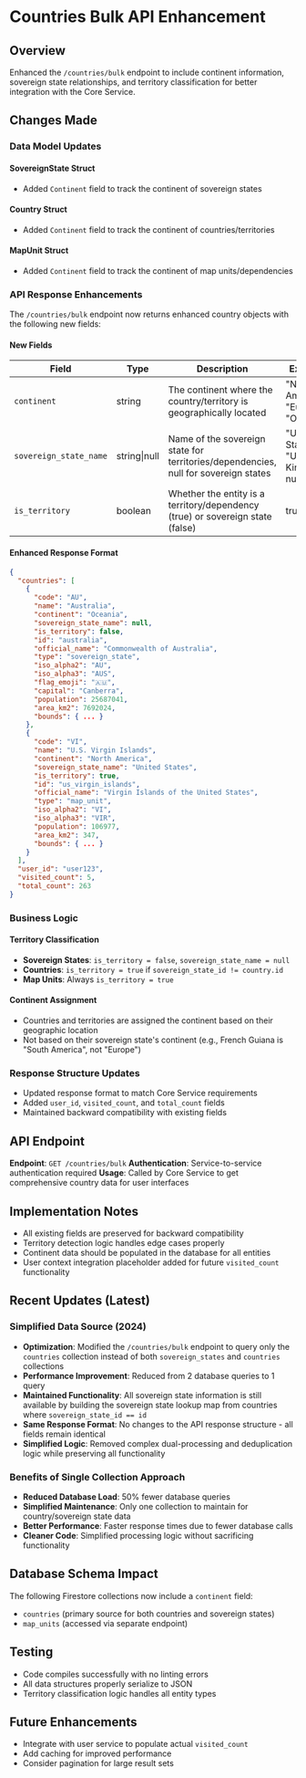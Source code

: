 # Countries Bulk API Enhancement

## Overview

Enhanced the `/countries/bulk` endpoint to include continent information, sovereign state relationships, and territory classification for better integration with the Core Service.

## Changes Made

### Data Model Updates

#### SovereignState Struct
- Added `Continent` field to track the continent of sovereign states

#### Country Struct  
- Added `Continent` field to track the continent of countries/territories

#### MapUnit Struct
- Added `Continent` field to track the continent of map units/dependencies

### API Response Enhancements

The `/countries/bulk` endpoint now returns enhanced country objects with the following new fields:

#### New Fields

| Field | Type | Description | Example |
|-------|------|-------------|---------|
| `continent` | string | The continent where the country/territory is geographically located | "North America", "Europe", "Oceania" |
| `sovereign_state_name` | string\|null | Name of the sovereign state for territories/dependencies, null for sovereign states | "United States", "United Kingdom", null |
| `is_territory` | boolean | Whether the entity is a territory/dependency (true) or sovereign state (false) | true, false |

#### Enhanced Response Format

```json
{
  "countries": [
    {
      "code": "AU",
      "name": "Australia", 
      "continent": "Oceania",
      "sovereign_state_name": null,
      "is_territory": false,
      "id": "australia",
      "official_name": "Commonwealth of Australia",
      "type": "sovereign_state",
      "iso_alpha2": "AU",
      "iso_alpha3": "AUS",
      "flag_emoji": "🇦🇺",
      "capital": "Canberra",
      "population": 25687041,
      "area_km2": 7692024,
      "bounds": { ... }
    },
    {
      "code": "VI",
      "name": "U.S. Virgin Islands",
      "continent": "North America", 
      "sovereign_state_name": "United States",
      "is_territory": true,
      "id": "us_virgin_islands",
      "official_name": "Virgin Islands of the United States",
      "type": "map_unit",
      "iso_alpha2": "VI",
      "iso_alpha3": "VIR",
      "population": 106977,
      "area_km2": 347,
      "bounds": { ... }
    }
  ],
  "user_id": "user123",
  "visited_count": 5,
  "total_count": 263
}
```

### Business Logic

#### Territory Classification
- **Sovereign States**: `is_territory = false`, `sovereign_state_name = null`
- **Countries**: `is_territory = true` if `sovereign_state_id != country.id`
- **Map Units**: Always `is_territory = true`

#### Continent Assignment
- Countries and territories are assigned the continent based on their geographic location
- Not based on their sovereign state's continent (e.g., French Guiana is "South America", not "Europe")

### Response Structure Updates
- Updated response format to match Core Service requirements
- Added `user_id`, `visited_count`, and `total_count` fields
- Maintained backward compatibility with existing fields

## API Endpoint

**Endpoint**: `GET /countries/bulk`
**Authentication**: Service-to-service authentication required
**Usage**: Called by Core Service to get comprehensive country data for user interfaces

## Implementation Notes

- All existing fields are preserved for backward compatibility
- Territory detection logic handles edge cases properly
- Continent data should be populated in the database for all entities
- User context integration placeholder added for future `visited_count` functionality

## Recent Updates (Latest)

### Simplified Data Source (2024)
- **Optimization**: Modified the `/countries/bulk` endpoint to query only the `countries` collection instead of both `sovereign_states` and `countries` collections
- **Performance Improvement**: Reduced from 2 database queries to 1 query
- **Maintained Functionality**: All sovereign state information is still available by building the sovereign state lookup map from countries where `sovereign_state_id == id`
- **Same Response Format**: No changes to the API response structure - all fields remain identical
- **Simplified Logic**: Removed complex dual-processing and deduplication logic while preserving all functionality

### Benefits of Single Collection Approach
- **Reduced Database Load**: 50% fewer database queries
- **Simplified Maintenance**: Only one collection to maintain for country/sovereign state data
- **Better Performance**: Faster response times due to fewer database calls
- **Cleaner Code**: Simplified processing logic without sacrificing functionality

## Database Schema Impact

The following Firestore collections now include a `continent` field:
- `countries` (primary source for both countries and sovereign states)
- `map_units` (accessed via separate endpoint)

## Testing

- Code compiles successfully with no linting errors
- All data structures properly serialize to JSON
- Territory classification logic handles all entity types

## Future Enhancements

- Integrate with user service to populate actual `visited_count`
- Add caching for improved performance
- Consider pagination for large result sets
